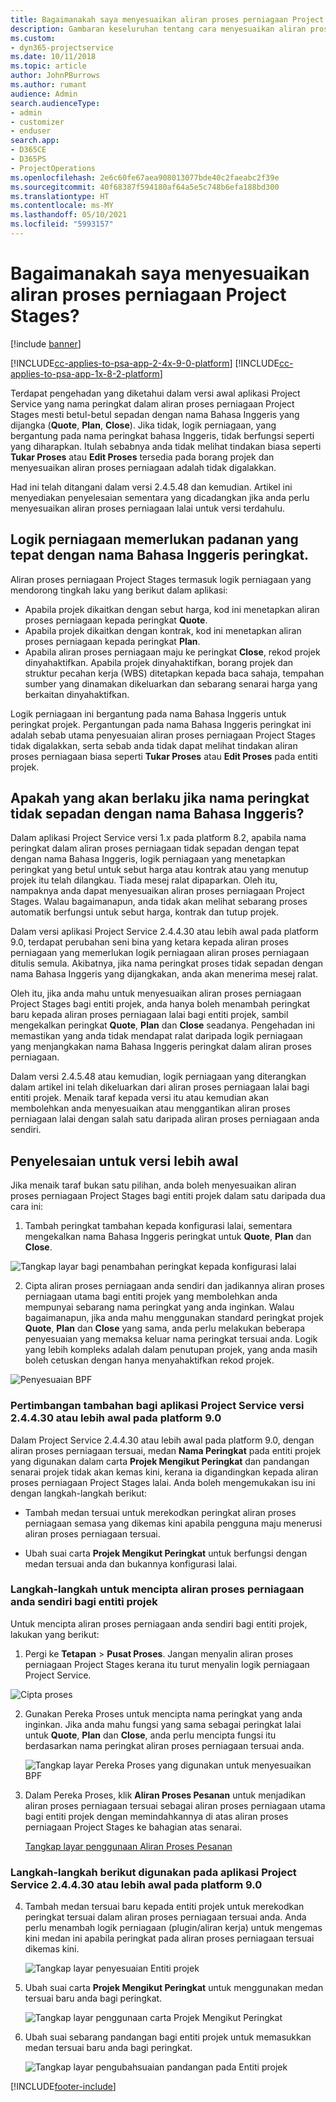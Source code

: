 ```yaml
---
title: Bagaimanakah saya menyesuaikan aliran proses perniagaan Project Stages?
description: Gambaran keseluruhan tentang cara menyesuaikan aliran proses perniagaan Peringkat Projek.
ms.custom:
- dyn365-projectservice
ms.date: 10/11/2018
ms.topic: article
author: JohnPBurrows
ms.author: rumant
audience: Admin
search.audienceType:
- admin
- customizer
- enduser
search.app:
- D365CE
- D365PS
- ProjectOperations
ms.openlocfilehash: 2e6c60fe67aea908013077bde40c2faeabc2f39e
ms.sourcegitcommit: 40f68387f594180af64a5e5c748b6efa188bd300
ms.translationtype: HT
ms.contentlocale: ms-MY
ms.lasthandoff: 05/10/2021
ms.locfileid: "5993157"
---
```

# <a name="how-do-i-customize-the-project-stages-business-process-flow"></a>Bagaimanakah saya menyesuaikan aliran proses perniagaan Project Stages?

[!include [banner](../includes/psa-now-project-operations.md)]

[!INCLUDE[cc-applies-to-psa-app-2-4x-9-0-platform](../includes/cc-applies-to-psa-app-2-4x-9-0-platform.md)]
[!INCLUDE[cc-applies-to-psa-app-1x-8-2-platform](../includes/cc-applies-to-psa-app-1x-8-2-platform.md)]

Terdapat pengehadan yang diketahui dalam versi awal aplikasi Project Service yang nama peringkat dalam aliran proses perniagaan Project Stages mesti betul-betul sepadan dengan nama Bahasa Inggeris yang dijangka (**Quote**, **Plan**, **Close**). Jika tidak, logik perniagaan, yang bergantung pada nama peringkat bahasa Inggeris, tidak berfungsi seperti yang diharapkan. Itulah sebabnya anda tidak melihat tindakan biasa seperti **Tukar Proses** atau **Edit Proses** tersedia pada borang projek dan menyesuaikan aliran proses perniagaan adalah tidak digalakkan. 

Had ini telah ditangani dalam versi 2.4.5.48 dan kemudian. Artikel ini menyediakan penyelesaian sementara yang dicadangkan jika anda perlu menyesuaikan aliran proses perniagaan lalai untuk versi terdahulu.  

## <a name="business-logic-requires-an-exact-match-with-english-stage-names"></a>Logik perniagaan memerlukan padanan yang tepat dengan nama Bahasa Inggeris peringkat.

Aliran proses perniagaan Project Stages termasuk logik perniagaan yang mendorong tingkah laku yang berikut dalam aplikasi:
- Apabila projek dikaitkan dengan sebut harga, kod ini menetapkan aliran proses perniagaan kepada peringkat **Quote**.
- Apabila projek dikaitkan dengan kontrak, kod ini menetapkan aliran proses perniagaan kepada peringkat **Plan**.
- Apabila aliran proses perniagaan maju ke peringkat **Close**, rekod projek dinyahaktifkan. Apabila projek dinyahaktifkan, borang projek dan struktur pecahan kerja (WBS) ditetapkan kepada baca sahaja, tempahan sumber yang dinamakan dikeluarkan dan sebarang senarai harga yang berkaitan dinyahaktifkan.

Logik perniagaan ini bergantung pada nama Bahasa Inggeris untuk peringkat projek. Pergantungan pada nama Bahasa Inggeris peringkat ini adalah sebab utama penyesuaian aliran proses perniagaan Project Stages tidak digalakkan, serta sebab anda tidak dapat melihat tindakan aliran proses perniagaan biasa seperti **Tukar Proses** atau **Edit Proses** pada entiti projek.

## <a name="what-happens-if-the-stage-names-dont-match-the-english-names"></a>Apakah yang akan berlaku jika nama peringkat tidak sepadan dengan nama Bahasa Inggeris?

Dalam aplikasi Project Service versi 1.x pada platform 8.2, apabila nama peringkat dalam aliran proses perniagaan tidak sepadan dengan tepat dengan nama Bahasa Inggeris, logik perniagaan yang menetapkan peringkat yang betul untuk sebut harga atau kontrak atau yang menutup projek itu telah dilangkau. Tiada mesej ralat dipaparkan. Oleh itu, nampaknya anda dapat menyesuaikan aliran proses perniagaan Project Stages. Walau bagaimanapun, anda tidak akan melihat sebarang proses automatik berfungsi untuk sebut harga, kontrak dan tutup projek.

Dalam versi aplikasi Project Service 2.4.4.30 atau lebih awal pada platform 9.0, terdapat perubahan seni bina yang ketara kepada aliran proses perniagaan yang memerlukan logik perniagaan aliran proses perniagaan ditulis semula. Akibatnya, jika nama peringkat proses tidak sepadan dengan nama Bahasa Inggeris yang dijangkakan, anda akan menerima mesej ralat. 

Oleh itu, jika anda mahu untuk menyesuaikan aliran proses perniagaan Project Stages bagi entiti projek, anda hanya boleh menambah peringkat baru kepada aliran proses perniagaan lalai bagi entiti projek, sambil mengekalkan peringkat **Quote**, **Plan** dan **Close** seadanya. Pengehadan ini memastikan yang anda tidak mendapat ralat daripada logik perniagaan yang menjangkakan nama Bahasa Inggeris peringkat dalam aliran proses perniagaan.

Dalam versi 2.4.5.48 atau kemudian, logik perniagaan yang diterangkan dalam artikel ini telah dikeluarkan dari aliran proses perniagaan lalai bagi entiti projek. Menaik taraf kepada versi itu atau kemudian akan membolehkan anda menyesuaikan atau menggantikan aliran proses perniagaan lalai dengan salah satu daripada aliran proses perniagaan anda sendiri. 

## <a name="workarounds-for-earlier-versions"></a>Penyelesaian untuk versi lebih awal

Jika menaik taraf bukan satu pilihan, anda boleh menyesuaikan aliran proses perniagaan Project Stages bagi entiti projek dalam satu daripada dua cara ini:

1. Tambah peringkat tambahan kepada konfigurasi lalai, sementara mengekalkan nama Bahasa Inggeris peringkat untuk **Quote**, **Plan** dan **Close**.


![Tangkap layar bagi penambahan peringkat kepada konfigurasi lalai](media/FAQ-Customize-BPF-1.png)
 
2. Cipta aliran proses perniagaan anda sendiri dan jadikannya aliran proses perniagaan utama bagi entiti projek yang membolehkan anda mempunyai sebarang nama peringkat yang anda inginkan. Walau bagaimanapun, jika anda mahu menggunakan standard peringkat projek **Quote**, **Plan** dan **Close** yang sama, anda perlu melakukan beberapa penyesuaian yang memaksa keluar nama peringkat tersuai anda. Logik yang lebih kompleks adalah dalam penutupan projek, yang anda masih boleh cetuskan dengan hanya menyahaktifkan rekod projek.

![Penyesuaian BPF](media/FAQ-Customize-BPF-2.png)

### <a name="additional-considerations-for-project-service-app-version-24430-or-earlier-on-platform-90"></a>Pertimbangan tambahan bagi aplikasi Project Service versi 2.4.4.30 atau lebih awal pada platform 9.0

Dalam Project Service 2.4.4.30 atau lebih awal pada platform 9.0, dengan aliran proses perniagaan tersuai, medan **Nama Peringkat** pada entiti projek yang digunakan dalam carta **Projek Mengikut Peringkat** dan pandangan senarai projek tidak akan kemas kini, kerana ia digandingkan kepada aliran proses perniagaan Project Stages lalai. Anda boleh mengemukakan isu ini dengan langkah-langkah berikut:

- Tambah medan tersuai untuk merekodkan peringkat aliran proses perniagaan semasa yang dikemas kini apabila pengguna maju menerusi aliran proses perniagaan tersuai.

- Ubah suai carta **Projek Mengikut Peringkat** untuk berfungsi dengan medan tersuai anda dan bukannya konfigurasi lalai.

### <a name="steps-to-create-your-own-business-process-flow-for-the-project-entity"></a>Langkah-langkah untuk mencipta aliran proses perniagaan anda sendiri bagi entiti projek

Untuk mencipta aliran proses perniagaan anda sendiri bagi entiti projek, lakukan yang berikut:

1. Pergi ke **Tetapan** > **Pusat Proses**. Jangan menyalin aliran proses perniagaan Project Stages kerana itu turut menyalin logik perniagaan Project Service.

  ![Cipta proses](media/FAQ-Customize-BPF-3.png)

2. Gunakan Pereka Proses untuk mencipta nama peringkat yang anda inginkan. Jika anda mahu fungsi yang sama sebagai peringkat lalai untuk **Quote**, **Plan** dan **Close**, anda perlu mencipta fungsi itu berdasarkan nama peringkat aliran proses perniagaan tersuai anda.

   ![Tangkap layar Pereka Proses yang digunakan untuk menyesuaikan BPF](media/FAQ-Customize-BPF-4.png) 

3. Dalam Pereka Proses, klik **Aliran Proses Pesanan** untuk menjadikan aliran proses perniagaan tersuai sebagai aliran proses perniagaan utama bagi entiti projek dengan memindahkannya di atas aliran proses perniagaan Project Stages ke bahagian atas senarai.


   [Tangkap layar penggunaan Aliran Proses Pesanan](media/FAQ-Customize-BPF-5-720.png)

### <a name="the-following-steps-apply-to-project-service-app-24430-or-earlier-on-the-90-platform"></a>Langkah-langkah berikut digunakan pada aplikasi Project Service 2.4.4.30 atau lebih awal pada platform 9.0

4. Tambah medan tersuai baru kepada entiti projek untuk merekodkan peringkat tersuai dalam aliran proses perniagaan tersuai anda. Anda perlu menambah logik perniagaan (plugin/aliran kerja) untuk mengemas kini medan ini apabila peringkat pada aliran proses perniagaan tersuai dikemas kini.

   ![Tangkap layar penyesuaian Entiti projek](media/FAQ-Customize-BPF-6-720.png)

5. Ubah suai carta **Projek Mengikut Peringkat** untuk menggunakan medan tersuai baru anda bagi peringkat.

   ![Tangkap layar penggunaan carta Projek Mengikut Peringkat](media/FAQ-Customize-BPF-7-720.png)

6. Ubah suai sebarang pandangan bagi entiti projek untuk memasukkan medan tersuai baru anda bagi peringkat.

   ![Tangkap layar pengubahsuaian pandangan pada Entiti projek](media/FAQ-Customize-BPF-8-720.png)



[!INCLUDE[footer-include](../includes/footer-banner.md)]